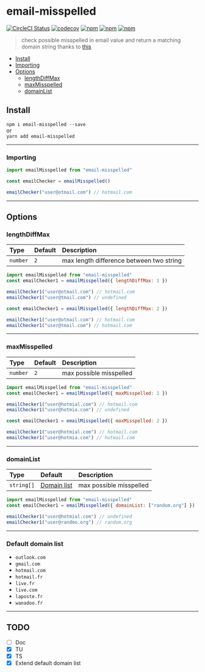 # email-misspelled

[![CircleCI Status](https://circleci.com/gh/Julien-Amblard/email-misspelled.svg?style=shield&circle-token=:circle-token)](https://circleci.com/gh/Julien-Amblard/email-misspelled)
[![codecov](https://codecov.io/gh/Julien-Amblard/email-misspelled/branch/master/graph/badge.svg)](https://codecov.io/gh/Julien-Amblard/email-misspelled)
[![npm](https://img.shields.io/npm/dt/email-misspelled.svg?style=flat-square)](https://www.npmjs.com/package/email-misspelled)
[![npm](https://img.shields.io/npm/v/email-misspelled.svg?style=flat-square)](https://www.npmjs.com/package/email-misspelled)
[![npm](https://img.shields.io/npm/l/email-misspelled.svg?style=flat-square)](https://github.com/Julien-Amblard/email-misspelled/blob/master/LICENSE)
  
> check possible misspelled in email value and return a matching domain string
> thanks to [this](https://github.com/trekhleb/javascript-algorithms/tree/master/src/algorithms/string/levenshtein-distance)

<!-- ## [Live example](https://codepen.io/Capse/pen/gObOKGo) -->

- [Install](#install)
- [Importing](#Importing)
- [Options](#options)
  - [lengthDiffMax](#lengthDiffMax)
  - [maxMisspelled](#maxMisspelled)
  - [domainList](#domainList)

## Install <a id="install"></a>

`npm i email-misspelled --save`  
or  
`yarn add email-misspelled`  

---

### Importing <a id="importing"></a>

```js
import emailMisspelled from "email-misspelled"

const emailChecker = emailMisspelled()

emailChecker("user@otmail.com") // hotmail.com

```

---

## Options <a id="options"></a>  

### lengthDiffMax <a id="lengthDiffMax"></a>  

| Type | Default | Description |
|:----|:----|:----|
| `number` | `2` | max length difference between two string |

```js
import emailMisspelled from "email-misspelled"
const emailChecker1 = emailMisspelled({ lengthDiffMax: 1 })

emailChecker1("user@otmail.com") // hotmail.com
emailChecker1("user@tmail.com") // undefined

const emailChecker1 = emailMisspelled({ lengthDiffMax: 2 })

emailChecker1("user@otmail.com") // hotmail.com
emailChecker1("user@tmail.com") // hotmail.com
```

---

### maxMisspelled <a id="maxMisspelled"></a>  

| Type | Default | Description |
|:----|:----|:----|
| `number` | `2` | max possible misspelled |

```js
import emailMisspelled from "email-misspelled"
const emailChecker1 = emailMisspelled({ maxMisspelled: 1 })

emailChecker1("user@hotmial.com") // hotmail.com
emailChecker1("user@hotmia.com") // undefined

const emailChecker1 = emailMisspelled({ maxMisspelled: 2 })

emailChecker1("user@hotmial.com") // hotmail.com
emailChecker1("user@hotmia.com") // hotmail.com
```

---

### domainList <a id="domainList"></a>  

| Type | Default | Description |
|:----|:----|:----|
| `string[]` | [Domain list](#domainListDefault) | max possible misspelled |

```js
import emailMisspelled from "email-misspelled"
const emailChecker1 = emailMisspelled({ domainList: ["random.org"] })

emailChecker1("user@hotmial.com") // undefined
emailChecker1("user@randmo.org") // random.org
```

---

### Default domain list <a id="domainListDefault"></a>  

- `outlook.com`
- `gmail.com`
- `hotmail.com`
- `hotmail.fr`
- `live.fr`
- `live.com`
- `laposte.fr`
- `wanadoo.fr`

---

## TODO  

- [ ] Doc
- [x] TU
- [x] TS
- [x] Extend default domain list
